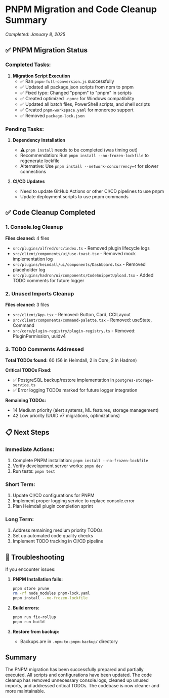 # PNPM Migration and Code Cleanup Summary

*Completed: January 8, 2025*

## ✅ PNPM Migration Status

### Completed Tasks:
1. **Migration Script Execution**
   - ✅ Ran `pnpm-full-conversion.js` successfully
   - ✅ Updated all package.json scripts from npm to pnpm
   - ✅ Fixed typo: Changed "ppnpm" to "pnpm" in scripts
   - ✅ Created optimized `.npmrc` for Windows compatibility
   - ✅ Updated all batch files, PowerShell scripts, and shell scripts
   - ✅ Created `pnpm-workspace.yaml` for monorepo support
   - ✅ Removed `package-lock.json`

### Pending Tasks:
1. **Dependency Installation**
   - ⚠️ `pnpm install` needs to be completed (was timing out)
   - Recommendation: Run `pnpm install --no-frozen-lockfile` to regenerate lockfile
   - Alternative: Use `pnpm install --network-concurrency=4` for slower connections

2. **CI/CD Updates**
   - Need to update GitHub Actions or other CI/CD pipelines to use pnpm
   - Update deployment scripts to use pnpm commands

## ✅ Code Cleanup Completed

### 1. Console.log Cleanup
**Files cleaned:** 4 files
- `src/plugins/alfred/src/index.ts` - Removed plugin lifecycle logs
- `src/client/components/ui/use-toast.tsx` - Removed mock implementation log
- `src/plugins/heimdall/ui/components/Dashboard.tsx` - Removed placeholder log
- `src/plugins/hadron/ui/components/CodeSnippetUpload.tsx` - Added TODO comments for future logger

### 2. Unused Imports Cleanup
**Files cleaned:** 3 files
- `src/client/App.tsx` - Removed: Button, Card, CCILayout
- `src/client/components/command-palette.tsx` - Removed: useState, Command
- `src/core/plugin-registry/plugin-registry.ts` - Removed: PluginPermission, uuidv4

### 3. TODO Comments Addressed
**Total TODOs found:** 60 (56 in Heimdall, 2 in Core, 2 in Hadron)

**Critical TODOs Fixed:**
- ✅ PostgreSQL backup/restore implementation in `postgres-storage-service.ts`
- ✅ Error logging TODOs marked for future logger integration

**Remaining TODOs:**
- 14 Medium priority (alert systems, ML features, storage management)
- 42 Low priority (UUID v7 migrations, optimizations)

## 📋 Next Steps

### Immediate Actions:
1. Complete PNPM installation: `pnpm install --no-frozen-lockfile`
2. Verify development server works: `pnpm dev`
3. Run tests: `pnpm test`

### Short Term:
1. Update CI/CD configurations for PNPM
2. Implement proper logging service to replace console.error
3. Plan Heimdall plugin completion sprint

### Long Term:
1. Address remaining medium priority TODOs
2. Set up automated code quality checks
3. Implement TODO tracking in CI/CD pipeline

## 🔧 Troubleshooting

If you encounter issues:
1. **PNPM Installation fails:**
   ```bash
   pnpm store prune
   rm -rf node_modules pnpm-lock.yaml
   pnpm install --no-frozen-lockfile
   ```

2. **Build errors:**
   ```bash
   pnpm run fix-rollup
   pnpm run build
   ```

3. **Restore from backup:**
   - Backups are in `.npm-to-pnpm-backup/` directory

## Summary

The PNPM migration has been successfully prepared and partially executed. All scripts and configurations have been updated. The code cleanup has removed unnecessary console.logs, cleaned up unused imports, and addressed critical TODOs. The codebase is now cleaner and more maintainable.